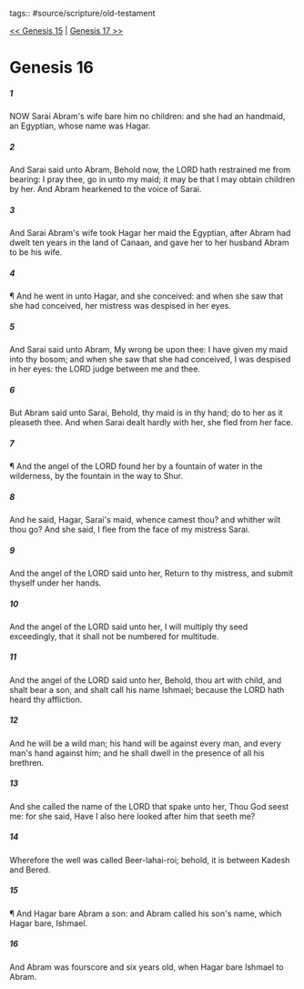 tags:: #source/scripture/old-testament

[<< Genesis 15](/Old_Testament/01_Genesis/Genesis_15.md) | [Genesis 17 >>](/Old_Testament/01_Genesis/Genesis_17.md)

# Genesis 16

##### 1

NOW Sarai Abram's wife bare him no children: and she had an handmaid, an Egyptian, whose name was Hagar.

##### 2

And Sarai said unto Abram, Behold now, the LORD hath restrained me from bearing: I pray thee, go in unto my maid; it may be that I may obtain children by her. And Abram hearkened to the voice of Sarai.

##### 3

And Sarai Abram's wife took Hagar her maid the Egyptian, after Abram had dwelt ten years in the land of Canaan, and gave her to her husband Abram to be his wife.

##### 4

¶ And he went in unto Hagar, and she conceived: and when she saw that she had conceived, her mistress was despised in her eyes.

##### 5

And Sarai said unto Abram, My wrong be upon thee: I have given my maid into thy bosom; and when she saw that she had conceived, I was despised in her eyes: the LORD judge between me and thee.

##### 6

But Abram said unto Sarai, Behold, thy maid is in thy hand; do to her as it pleaseth thee. And when Sarai dealt hardly with her, she fled from her face.

##### 7

¶ And the angel of the LORD found her by a fountain of water in the wilderness, by the fountain in the way to Shur.

##### 8

And he said, Hagar, Sarai's maid, whence camest thou? and whither wilt thou go? And she said, I flee from the face of my mistress Sarai.

##### 9

And the angel of the LORD said unto her, Return to thy mistress, and submit thyself under her hands.

##### 10

And the angel of the LORD said unto her, I will multiply thy seed exceedingly, that it shall not be numbered for multitude.

##### 11

And the angel of the LORD said unto her, Behold, thou art with child, and shalt bear a son, and shalt call his name Ishmael; because the LORD hath heard thy affliction.

##### 12

And he will be a wild man; his hand will be against every man, and every man's hand against him; and he shall dwell in the presence of all his brethren.

##### 13

And she called the name of the LORD that spake unto her, Thou God seest me: for she said, Have I also here looked after him that seeth me?

##### 14

Wherefore the well was called Beer-lahai-roi; behold, it is between Kadesh and Bered.

##### 15

¶ And Hagar bare Abram a son: and Abram called his son's name, which Hagar bare, Ishmael.

##### 16

And Abram was fourscore and six years old, when Hagar bare Ishmael to Abram.
